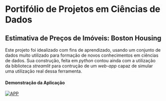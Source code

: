 # Portifólio de Projetos em Ciências de Dados

## Estimativa de Preços de Imóveis: Boston Housing
Este projeto foi idealizado com fins de aprendizado, usando um conjunto de dados muito utilizado para formação de novos conhecimentos em ciências de dados.
Sua construção, feita em *python* contou ainda com a utilização da biblioteca *streamlit* para contrução de um *web-app* capaz de simular uma utilização real dessa ferramenta.

#### Demonstração da Aplicação

[![APP](https://miro.medium.com/max/1167/1*NNdn--M4nbZxf04Tlo39Zw.png)](https://drive.google.com/file/d/1HXl5RD_y35K9VXvkoEFCUqHix5kEObSW/view?usp=sharing)

